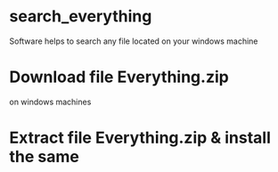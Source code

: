 # search_everything
Software helps to search any file located on your windows machine 

# Download file Everything.zip
on windows machines

# Extract file Everything.zip & install the same
